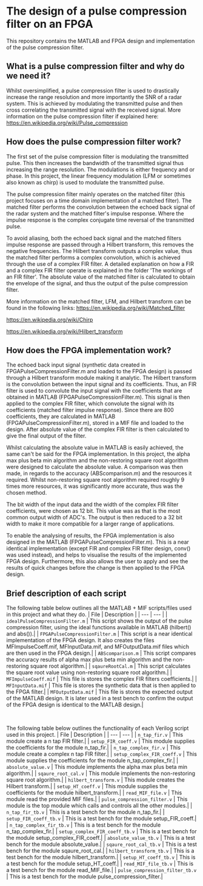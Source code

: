 # The design of a pulse compression filter on an FPGA
This repository contains the MATLAB and FPGA design and implementation of the pulse
compression filter.
&nbsp;

## What is a pulse compression filter and why do we need it?
Whilst oversimplified, a pulse compression filter is used to drastically increase the
range resolution and more importantly the SNR of a radar system. This is achieved by
modulating the transmitted pulse and then cross correlating the transmitted signal with
the received signal. More information on the pulse compression filter if explained here:
https://en.wikipedia.org/wiki/Pulse_compression


## How does the pulse compression filter work?
The first set of the pulse compression filter is modulating the transmitted pulse. This
then increases the bandwidth of the transmitted signal thus increasing the range resolution.
The modulations is either frequency and or phase. In this project, the linear frequency
modulation (LFM or sometimes also known as chirp) is used to modulate the transmitted pulse.

The pulse compression filter mainly operates on the matched filter (this project focuses on
a time domain implementation of a matched filter). The matched filter performs the convolution
between the echoed back signal of the radar system and the matched filter's impulse response.
Where the impulse response is the complex conjugate time reversal of the transmitted pulse.

To avoid aliasing, both the echoed back signal and the matched filters impulse response are
passed through a Hilbert transform, this removes the negative frequencies. The Hilbert
transform outputs a complex value, thus the matched filter performs a complex convolution,
which is achieved through the use of a complex FIR filter. A detailed explanation on how a
FIR and a complex FIR filter operate is explained in the folder 'The workings of an FIR filter'.
The absolute value of the matched filter is calculated to obtain the envelope of the signal, and
thus the output of the pulse compression filter.

More information on the matched filter, LFM, and Hilbert transform can be found in the following links:
https://en.wikipedia.org/wiki/Matched_filter

https://en.wikipedia.org/wiki/Chirp

https://en.wikipedia.org/wiki/Hilbert_transform



## How does the FPGA implementation work?
The echoed back input signal (synthetic data created in FPGAPulseCompressionFilter.m and loaded
to the FPGA design) is passed through a Hilbert transform module making it analytic.
The Hilbert transform is the convolution between the input signal and its coefficients. Thus,
an FIR filter is used to convolute the input signal with the coefficients that are obtained in
MATLAB (FPGAPulseCompressionFilter.m). This signal is then applied to the complex FIR filter, which
convolute the signal with its coefficients (matched filter impulse response). Since there are 800
coefficients, they are calculated in MATLAB (FPGAPulseCompressionFilter.m), stored in a MIF file and
loaded to the design. After absolute value of the complex FIR filter is then calculated to give the
final output of the filter.

Whilst calculating the absolute value in MATLAB is easily achieved, the same can't be said
for the FPGA implementation. In this project, the alpha max plus beta min algorithm and the
non-restoring square root algorithm were designed to calculate the absolute value. A comparison
was then made, in regards to the accuracy (ABScomparison.m) and the resources it required. Whilst
non-restoring square root algorithm required roughly 9 times more resources, it was significantly
more accurate, thus was the chosen method.

The bit width of the input data and the width of the complex FIR filter coefficients, were chosen as
12 bit. This value was as that is the most common output width of ADC's. The output is then reduced
to a 32 bit width to make it more compatible for a larger range of applications.

To enable the analysing of results, the FPGA implementation is also designed in the MATLAB
(FPGAPulseCompressionFilter.m). This is a near identical implementation (except FIR and complex FIR
filter design, conv() was used instead), and helps to visualise the results of the implemented
FPGA design. Furthermore, this also allows the user to apply and see the results of quick changes
before the change is then applied to the FPGA design.



## Brief description of each script
The following table below outlines all the MATLAB + MIF scripts/files used in this project and what they do.
| File | Description |
| ---  | --- |
| `idealPulseCompressionFilter.m` | This script shows the output of the pulse compression filter, using the ideal functions available in MATLAB (hilbert() and abs()).|
| `FPGAPulseCompressionFilter.m` | This script is a near identical implementation of the FPGA design. It also creates the files MFImpulseCoeff.mif, MFInputData.mif, and MFOutputData.mif files which are then used in the FPGA design.|
| `ABScomparison.m` | This script compares the accuracy results of alpha max plus beta min algorithm and the non-restoring square root algorithm.|
| `sqaureRootCal.m` | This script calculates the square root value using non-restoring square root algorithm.|
| `MFImpulseCoeff.mif` | This file is stores the complex FIR filters coefficients.|
| `MFInputData.mif` | This file is stores the synthetic data that is then applied to the FPGA filter.|
| `MFOutputData.mif` | This file is stores the expected output of the MATLAB design. It is later used in a test bench to confirm the output of the FPGA design is identical to the MATLAB design.|

&nbsp;
&nbsp;
&nbsp;
&nbsp;
&nbsp;



The following table below outlines the functionality of each Verilog script used in this project.
| File | Description |
| ---  | --- |
| `n_tap_fir.v` | This module create a n tap FIR filter.|
| `setup_FIR_coeff.v` | This module supplies the coefficients for the module n_tap_fir.|
| `n_tap_complex_fir.v` | This module create a complex n tap FIR filter.|
| `setup_complex_FIR_coeff.v` | This module supplies the coefficients for the module n_tap_complex_fir.|
| `absolute_value.v` | This module implements the alpha max plus beta min algorithm.|
| `sqaure_root_cal.v` | This module implements the non-restoring square root algorithm.|
| `hilbert_transform.v` | This module creates the Hilbert transform.|
| `setup_HT_coeff.v` | This module supplies the coefficients for the module hilbert_transform.|
| `read_MIF_file.v` | This module read the provided MIF files.|
| `pulse_compression_filter.v` | This module is the top module which calls and controls all the other modules.|
| `n_tap_fir_tb.v` | This is a test bench for the module n_tap_fir.|
| `setup_FIR_coeff_tb.v` | This is a test bench for the module setup_FIR_coeff.|
| `n_tap_complex_fir_tb.v` | This is a test bench for the module n_tap_complex_fir.|
| `setup_complex_FIR_coeff_tb.v` | This is a test bench for the module setup_complex_FIR_coeff.|
| `absolute_value_tb.v` | This is a test bench for the module absolute_value.|
| `sqaure_root_cal_tb.v` | This is a test bench for the module sqaure_root_cal.|
| `hilbert_transform_tb.v` | This is a test bench for the module hilbert_transform.|
| `setup_HT_coeff_tb.v` | This is a test bench for the module setup_HT_coeff.|
| `read_MIF_file_tb.v` | This is a test bench for the module read_MIF_file.|
| `pulse_compression_filter_tb.v` | This is a test bench for the module pulse_compression_filter.|
